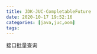 ```yaml
---
title: JDK-JUC-CompletableFuture
date: 2020-10-17 19:52:16
categories: [java,juc,oom]
tags:
---
```


接口批量查询
